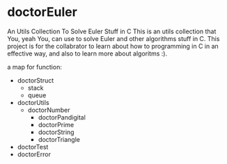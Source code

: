 doctorEuler
===========

An Utils Collection To Solve Euler Stuff in C
This is an utils collection that You, yeah You, can use to solve Euler and other algorithms stuff in C. This project is for the collabrator to learn about how to programming in C in an effective way, and also to learn more about algoritms :). 

a map for function:

* doctorStruct
  * stack
  * queue
* doctorUtils
  * doctorNumber
    * doctorPandigital
    * doctorPrime
    * doctorString
    * doctorTriangle
* doctorTest
* doctorError
  
